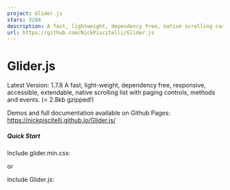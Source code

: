 ```yaml
---
project: Glider.js
stars: 3284
description: A fast, lightweight, dependency free, native scrolling carousel alternative!
url: https://github.com/NickPiscitelli/Glider.js
---
```


Glider.js
=========

Latest Version: 1.7.8 A fast, light-weight, dependency free, responsive, accessible, extendable, native scrolling list with paging controls, methods and events. (< 2.8kb gzipped!)

Demos and full documentation available on Github Pages: https://nickpiscitelli.github.io/Glider.js/

##### Quick Start

Include glider.min.css:

<link rel\="stylesheet" href\="glider.min.css"\>
or
<link rel\="stylesheet" href\="https://cdn.jsdelivr.net/npm/glider-js@1/glider.min.css"\>

Include Glider.js:

<script src\="glider.min.js"\></script\>
or
<script src\="https://cdn.jsdelivr.net/npm/glider-js@1/glider.min.js"\></script\>

Example HTML:

<div class\="glider"\>
  <div\> 1 </div\>
  <div\> 2 </div\>
  <div\> 3 </div\>
  <div\> 4 </div\>
  <div\> 5 </div\>
  <div\> 6 </div\>
</div\>

Glider.js Initialization

new Glider(document.querySelector('.glider'));

Glider.js Initialization w/ full options:

new Glider(document.querySelector('.glider'), {

  // \`auto\` allows automatic responsive
  // width calculations
  slidesToShow: 'auto',
  slidesToScroll: 'auto',

  // should have been named \`itemMinWidth\`
  // slides grow to fit the container viewport
  // ignored unless \`slidesToShow\` is set to \`auto\`
  itemWidth: undefined,

  // if true, slides wont be resized to fit viewport
  // requires \`itemWidth\` to be set
  // \* this may cause fractional slides
  exactWidth: false,

  // speed aggravator - higher is slower
  duration: .5,

  // dot container element or selector
  dots: 'CSS Selector',

  // arrow container elements or selector
  arrows: {
    prev: 'CSS Selector',
    // may also pass element directly
    next: document.querySelector('CSS Selector')
  },

  // allow mouse dragging
  draggable: false,
  // how much to scroll with each mouse delta
  dragVelocity: 3.3,

  // use any custom easing function
  // compatible with most easing plugins
  easing: function (x, t, b, c, d) {
    return c\*(t/=d)\*t + b;
  },

  // event control
  scrollPropagate: false,
  eventPropagate: true,

  // Force centering slide after scroll event
  scrollLock: false,
  // how long to wait after scroll event before locking
  // if too low, it might interrupt normal scrolling
  scrollLockDelay: 150,

  // Force centering slide after resize event
  resizeLock: true,

  // Glider.js breakpoints are mobile-first
  responsive: \[
    {
      breakpoint: 900,
      settings: {
        slidesToShow: 2,
        slidesToScroll: 2
      }
    },
    {
      breakpoint: 575,
      settings: {
        slidesToShow: 3,
        slidesToScroll: 3
      }
    }
  \]
});

Change options:

Glider(document.querySelector(element\_path)).setOption({
  name: value,
  ...
});

// optionally call refresh
Glider(document.querySelector(element\_path)).refresh();

Bind event:

document.querySelector(element\_path).addEventListener('glider-slide-visible', function(event){
  // \`this\` is bound to the glider element
  // custom data located at \`event.detail\`
  // access to Glider object via \`Glider(this)\`
  ...
});

Destroy with:

Glider(document.querySelector(element\_path)).destroy();

#### Install using package managers NPM / YARN

```
$ npm install glider-js
```

```
$ yarn add glider-js
```

#### Browser support

Glider.js should run on all modern browsers. Support for older browser can be achieved by polyfilling `document.classList`, `window.requestAnimationFrame`, `Object.assign` and `CustomEvent`

Include `glider-compat.min.js` to load the aforementioned polyfills

#### Native Scrollbars

Most browsers now support the `scrollbar-width` property allowing us to avoid the messy hack below.

**NOTE:** This feature is marked as experimental and may not work in all browsers.

```
.glider-track {
  scrollbar-width: none;
}
```

Since Glider.js uses native scrolling, the browser wants to apply the standard scrollbar to the glider. In most cases, this is fine since the scrollbar can be hidden with CSS and Glider.js does so when appropriate. In browsers such as Firefox though, the scrollbars cannot be hidden with CSS and require additional markup to hide.

To hide the scrollbars in Firefox, you'll want to wrap your glider with `<div class="glider-wrap">` and apply the following CSS/JS:

@-moz-document url-prefix() {
  .glider-track {
    margin-bottom: 17px;
  }
  .glider-wrap {
    overflow: hidden;
  }
}

document.addEventListener('glider-loaded', hideFFScrollBars);
document.addEventListener('glider-refresh', hideFFScrollBars);
function hideFFScrollBars(e){
  var scrollbarHeight \= 17; // Currently 17, may change with updates
  if(/firefox/i.test(navigator.userAgent)){
    // We only need to appy to desktop. Firefox for mobile uses
    // a different rendering engine (WebKit)
    if (window.innerWidth \> 575){
      e.target.parentNode.style.height \= (e.target.offsetHeight \- scrollbarHeight) + 'px'
    }
  }
}

#### Packages using Glider.js 🚀

-   react-glider - A react wrapper for Glider.js written in typescript.

#### Dependencies

None :)

#### License

Copyright (c) 2018 Nick Piscitelli

Licensed under the MIT license.

It's all yours.
